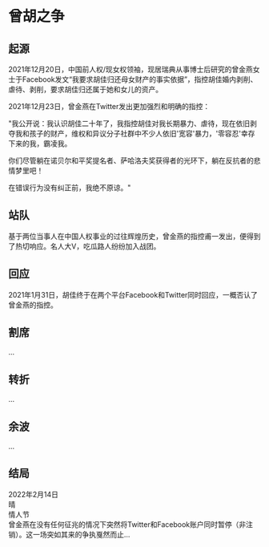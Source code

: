 # 曾胡之争

## 起源

2021年12月20日，中国前人权/现女权领袖，现居瑞典从事博士后研究的曾金燕女士于Facebook发文“我要求胡佳归还母女财产的事实依据”，指控胡佳婚内剥削、虐待、剥削，要求胡佳归还属于她和女儿的资产。

2021年12月23日，曾金燕在Twitter发出更加强烈和明确的指控：

"我公开说：我认识胡佳二十年了，我指控胡佳对我长期暴力、虐待，现在依旧剥夺我和孩子的财产，维权和异议分子社群中不少人依旧'宽容'暴力，'零容忍'幸存下来的我，霸凌我。

你们尽管躺在诺贝尔和平奖提名者、萨哈洛夫奖获得者的光环下，躺在反抗者的悲情梦里吧！

在错误行为没有纠正前，我绝不原谅。"


## 站队

基于两位当事人在中国人权事业的过往辉煌历史，曾金燕的指控甫一发出，便得到了热切响应。名人大V，吃瓜路人纷纷加入战团。

## 回应
2021年1月31日，胡佳终于在两个平台Facebook和Twitter同时回应，一概否认了曾金燕的指控。

## 割席
...

## 转折
...

## 余波
...

## 结局
2022年2月14日<br>
晴<br>
情人节<br>
曾金燕在没有任何征兆的情况下突然将Twitter和Facebook账户同时暂停（非注销）。这一场突如其来的争执戛然而止...


